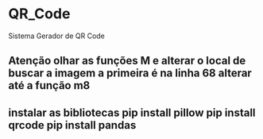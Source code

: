 # QR_Code
 Sistema Gerador de QR Code
 
 Atenção
 olhar as funções M e alterar o local de buscar a imagem
 a primeira é na linha 68
 alterar até a função m8
 --------------------------------------------------------
 instalar as bibliotecas 
 pip install pillow
 pip install qrcode
 pip install pandas
 ---------------------------------------------------------

